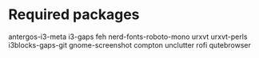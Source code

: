 # Required packages
antergos-i3-meta
i3-gaps
feh
nerd-fonts-roboto-mono
urxvt
urxvt-perls
i3blocks-gaps-git
gnome-screenshot
compton
unclutter
rofi
qutebrowser
